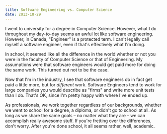 ```yaml
---
title: Software Engineering vs. Computer Science
date: 2013-10-29
---
```


I went to university for a degree in Computer Science. However, what I do throughout my day-to-day seems an awful lot like software engineering. However, in Canada, "Engineer" is a protected term. I can't legally call myself a software engineer, even if that's effectively what I'm doing.

In school, it seemed like all the difference in the world whether or not you were in the faculty of Computer Science or that of Engineering. My assumptions were that software engineers would get paid more for doing the same work. This turned out not to be the case.

Now that I'm in the industry, I see that software engineers do in fact get paid a little more, but for _different_ work. Software Engineers tend to work for large companies you would describe as "firms" and write more unit tests than I do. That's OK, since I'm pretty happy with where I've ended up.

As professionals, we work together regardless of our backgrounds, whether we went to school for a degree, a diploma, or didn't go to school at all. As long as we share the same goals – no matter what they are – we can accomplish really awesome stuff. If you're fretting over the differences, don't worry. After you're done school, it all seems rather, well, academic.
